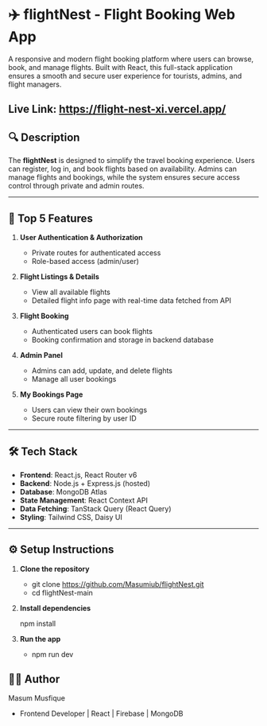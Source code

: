 # ✈️ flightNest - Flight Booking Web App

A responsive and modern flight booking platform where users can browse, book, and manage flights. Built with React, this full-stack application ensures a smooth and secure user experience for tourists, admins, and flight managers.

## Live Link: https://flight-nest-xi.vercel.app/

## 🔍 Description

The **flightNest** is designed to simplify the travel booking experience. Users can register, log in, and book flights based on availability. Admins can manage flights and bookings, while the system ensures secure access control through private and admin routes.

---

## 🚀 Top 5 Features

1. **User Authentication & Authorization**
   - Private routes for authenticated access
   - Role-based access (admin/user)

2. **Flight Listings & Details**
   - View all available flights
   - Detailed flight info page with real-time data fetched from API

3. **Flight Booking**
   - Authenticated users can book flights
   - Booking confirmation and storage in backend database

4. **Admin Panel**
   - Admins can add, update, and delete flights
   - Manage all user bookings

5. **My Bookings Page**
   - Users can view their own bookings
   - Secure route filtering by user ID

---

## 🛠️ Tech Stack

- **Frontend**: React.js, React Router v6
- **Backend**: Node.js + Express.js (hosted)
- **Database**: MongoDB Atlas
- **State Management**: React Context API
- **Data Fetching**: TanStack Query (React Query)
- **Styling**: Tailwind CSS, Daisy UI

---

## ⚙️ Setup Instructions

1. **Clone the repository**
   
   - git clone https://github.com/Masumiub/flightNest.git
   - cd flightNest-main


2. **Install dependencies**

    npm install

3. **Run the app**
    - npm run dev


## 🧑‍💻 Author
Masum Musfique
- Frontend Developer | React | Firebase | MongoDB

